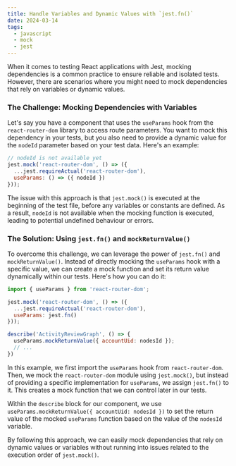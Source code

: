 ```yaml
---
title: Handle Variables and Dynamic Values with `jest.fn()`
date: 2024-03-14
tags:
  - javascript
  - mock
  - jest
---
```

When it comes to testing React applications with Jest, mocking dependencies is a common practice to ensure reliable and isolated tests. However, there are scenarios where you might need to mock dependencies that rely on variables or dynamic values. 
### The Challenge: Mocking Dependencies with Variables

Let's say you have a component that uses the `useParams` hook from the `react-router-dom` library to access route parameters. You want to mock this dependency in your tests, but you also need to provide a dynamic value for the `nodeId` parameter based on your test data. Here's an example:

```javascript
// nodeId is not available yet
jest.mock('react-router-dom', () => ({
  ...jest.requireActual('react-router-dom'),
  useParams: () => ({ nodeId })
}));
```

The issue with this approach is that `jest.mock()` is executed at the beginning of the test file, before any variables or constants are defined. As a result, `nodeId` is not available when the mocking function is executed, leading to potential undefined behaviour or errors.

### The Solution: Using `jest.fn()` and `mockReturnValue()`

To overcome this challenge, we can leverage the power of `jest.fn()` and `mockReturnValue()`. Instead of directly mocking the `useParams` hook with a specific value, we can create a mock function and set its return value dynamically within our tests. Here's how you can do it:

```javascript
import { useParams } from 'react-router-dom';

jest.mock('react-router-dom', () => ({
  ...jest.requireActual('react-router-dom'),
  useParams: jest.fn()
}));

describe('ActivityReviewGraph', () => {
  useParams.mockReturnValue({ accountUid: nodesId });
  // ...
})
```

In this example, we first import the `useParams` hook from `react-router-dom`. Then, we mock the `react-router-dom` module using `jest.mock()`, but instead of providing a specific implementation for `useParams`, we assign `jest.fn()` to it. This creates a mock function that we can control later in our tests.

Within the `describe` block for our component, we use `useParams.mockReturnValue({ accountUid: nodesId })` to set the return value of the mocked `useParams` function based on the value of the `nodesId` variable.

By following this approach, we can easily mock dependencies that rely on dynamic values or variables without running into issues related to the execution order of `jest.mock()`.